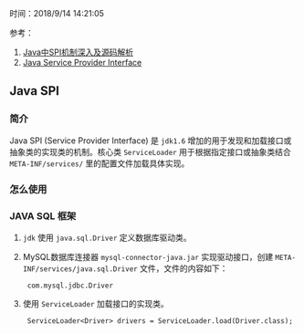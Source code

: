 时间：2018/9/14 14:21:05   

参考：  

1. [Java中SPI机制深入及源码解析](https://cxis.me/2017/04/17/Java%E4%B8%ADSPI%E6%9C%BA%E5%88%B6%E6%B7%B1%E5%85%A5%E5%8F%8A%E6%BA%90%E7%A0%81%E8%A7%A3%E6%9E%90/)
2. [Java Service Provider Interface](https://www.baeldung.com/java-spi)

## Java SPI  

###  简介   

Java SPI (Service Provider Interface) 是 `jdk1.6` 增加的用于发现和加载接口或抽象类的实现类的机制。核心类 `ServiceLoader` 用于根据指定接口或抽象类结合 `META-INF/services/` 里的配置文件加载具体实现。  

### 怎么使用      

### JAVA SQL 框架

1. `jdk` 使用 `java.sql.Driver` 定义数据库驱动类。 

2. MySQL数据库连接器 `mysql-connector-java.jar` 实现驱动接口，创建 `META-INF/services/java.sql.Driver` 文件，文件的内容如下：

	    com.mysql.jdbc.Driver

3. 使用 `ServiceLoader` 加载接口的实现类。

		ServiceLoader<Driver> drivers = ServiceLoader.load(Driver.class); 